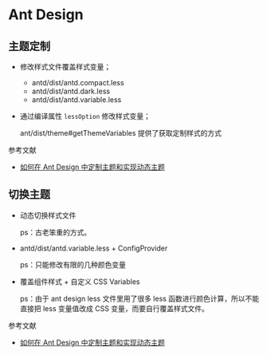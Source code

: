 # Ant Design

## 主题定制

- 修改样式文件覆盖样式变量；

    - antd/dist/antd.compact.less
    - antd/dist/antd.dark.less
    - antd/dist/antd.variable.less

- 通过编译属性 `lessOption` 修改样式变量；

    ant/dist/theme#getThemeVariables 提供了获取定制样式的方式

参考文献

- [如何在 Ant Design 中定制主题和实现动态主题](https://zhuanlan.zhihu.com/p/439672248)

## 切换主题

- 动态切换样式文件

    ps：古老笨重的方式。

- antd/dist/antd.variable.less + ConfigProvider

    ps：只能修改有限的几种颜色变量

- 覆盖组件样式 + 自定义 CSS Variables

    ps：由于 ant design less 文件里用了很多 less 函数进行颜色计算，所以不能直接把 less 变量值改成 CSS 变量，而要自行覆盖样式文件。

参考文献

- [如何在 Ant Design 中定制主题和实现动态主题](https://zhuanlan.zhihu.com/p/439672248)
